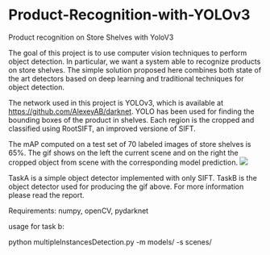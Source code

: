 # Product-Recognition-with-YOLOv3
Product recognition on Store Shelves with YoloV3


The goal of this project is to use computer vision techniques to perform object detection. In particular, we want a system able to recognize products on store shelves.
The simple solution proposed here combines both state of the art detectors based on deep learning and traditional techniques for object detection.

The network used in this project is YOLOv3, which is available at https://github.com/AlexeyAB/darknet. YOLO has been used for finding the bounding boxes of the product in shelves. Each region is the cropped and classified using RootSIFT, an improved versione of SIFT.

The mAP computed on a test set of 70 labeled images of store shelves is 65%.
The gif shows on the left the current scene and on the right the cropped object from scene with the corresponding model prediction.
![](demo.gif)

TaskA is a simple object detector implemented with only SIFT.
TaskB is the object detector used for producing the gif above. For more information please read the report.

Requirements:
numpy, openCV, pydarknet

usage for task b:

python multipleInstancesDetection.py -m models/ -s scenes/
